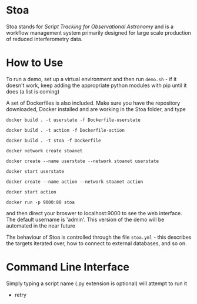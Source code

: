 # Stoa

Stoa stands for *Script Tracking for Observational Astronomy* and is a workflow management system primarily designed for large scale production of reduced interferometry data. 

# How to Use

To run a demo, set up a virtual environment and then run `demo.sh` - if it doesn't work, keep adding the appropriate python modules with pip until it does (a list is coming)
 
A set of Dockerfiles is also included. Make sure you have the repository downloaded, Docker installed and are working in the Stoa folder, and type

`docker build . -t userstate -f Dockerfile-userstate`

`docker build . -t action -f Dockerfile-action`

`docker build . -t stoa -f Dockerfile`

`docker network create stoanet`

`docker create --name userstate --network stoanet userstate`

`docker start userstate`

`docker create --name action --network stoanet action`

`docker start action`

`docker run -p 9000:80 stoa`

and then direct your broswer to localhost:9000 to see the web interface. The default username is 'admin'. This version of the demo will be automated in the near future

The behaviour of Stoa is controlled through the file `stoa.yml` - this describes the targets iterated over, how to connect to external databases, and so on.

# Command Line Interface

Simply typing a script name (.py extension is optional) will attempt to run it

* retry <script> - Will run the script specified on all previously failed targets
* clean - Removes the process table, so no flagged or failed targets will be listed
* flag - Manually flags a target
* unflag - Manually unflags a target
* run <script> - Will run the script on all flagged targets
* list - Will list all flagged and all failed targets
* flagged - Will list all flagged targets
* failed - Will list all failed targets
* env - Will display all current options
* set <option> - Will change the value of the specified option
* help - Lists commands and scripts available

# Script Construction

In order to be used by Stoa, a script needs to have `# +` at some point in the file on a single line.
This character combination tells Stoa a command is meant for it. Other commands include

* `# + target <folder name>` - when crawling throught he file system, this is the name of the folder in which
Stoa executes the script. This can be set within Stoa as well
* `# + root` - disables file system crawling, and simply executes the program once in the root directory of the project

